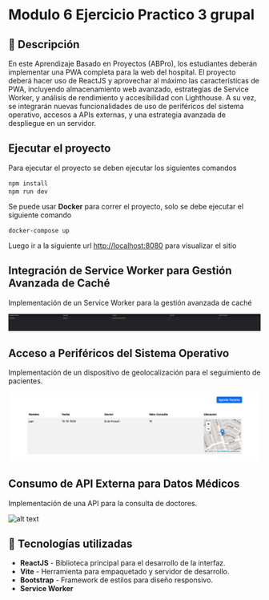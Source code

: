 # Modulo 6 Ejercicio Practico 3 grupal

## 📖 Descripción
En este Aprendizaje Basado en Proyectos (ABPro), los estudiantes deberán implementar
una PWA completa para la web del hospital. El proyecto deberá hacer uso de ReactJS y
aprovechar al máximo las características de PWA, incluyendo almacenamiento web avanzado,
estrategias de Service Worker, y análisis de rendimiento y accesibilidad con Lighthouse. A su
vez, se integrarán nuevas funcionalidades de uso de periféricos del sistema operativo,
accesos a APIs externas, y una estrategia avanzada de despliegue en un servidor.

## Ejecutar el proyecto

Para ejecutar el proyecto se deben ejecutar los siguientes comandos

```
npm install
npm run dev
```

Se puede usar **Docker** para correr el proyecto, solo se debe ejecutar el siguiente comando

```
docker-compose up
```

Luego ir a la siguiente url [http://localhost:8080](http://localhost:8080) para visualizar el sitio

## Integración de Service Worker para Gestión Avanzada de Caché
Implementación de un Service Worker para la gestión avanzada de caché

![alt text](https://github.com/pedroguerrero/m06ep03/blob/main/public/captura2.png)

## Acceso a Periféricos del Sistema Operativo
Implementación de un dispositivo de geolocalización para el seguimiento de pacientes.

![alt text](https://github.com/pedroguerrero/m06ep03/blob/main/public/captura1.png)

## Consumo de API Externa para Datos Médicos
Implementación de una API para la consulta de doctores.

![alt text](http://url/to/img.png)

## 🔧 Tecnologías utilizadas

- **ReactJS** - Biblioteca principal para el desarrollo de la interfaz.
- **Vite** - Herramienta para empaquetado y servidor de desarrollo.
- **Bootstrap** - Framework de estilos para diseño responsivo.
- **Service Worker**
